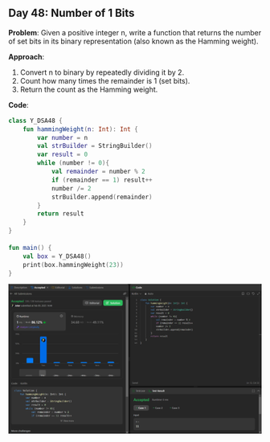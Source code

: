 ## Day 48: Number of 1 Bits

**Problem**: Given a positive integer n, write a function that returns the number of 
set bits in its binary representation (also known as the Hamming weight).

**Approach**: 
1. Convert n to binary by repeatedly dividing it by 2.
2. Count how many times the remainder is 1 (set bits).
3. Return the count as the Hamming weight.

**Code**:
```kotlin
class Y_DSA48 {
    fun hammingWeight(n: Int): Int {
        var number = n
        val strBuilder = StringBuilder()
        var result = 0
        while (number != 0){
            val remainder = number % 2
            if (remainder == 1) result++
            number /= 2
            strBuilder.append(remainder)
        }
        return result
    }
}

fun main() {
    val box = Y_DSA48()
    print(box.hammingWeight(23))
}
```
![Day 48 Output](./Day48-Screenshot.png)
